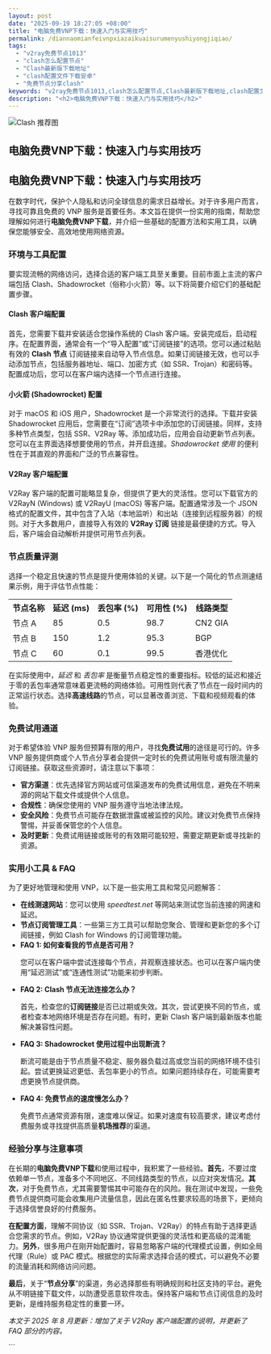 ```yaml
---
layout: post
date: "2025-09-19 18:27:05 +08:00"
title: "电脑免费VNP下载：快速入门与实用技巧"
permalink: /diannaomianfeivnpxiazaikuaisurumenyushiyongjiqiao/
tags:
  - "v2ray免费节点1013"
  - "clash怎么配置节点"
  - "Clash最新版下载地址"
  - "clash配置文件下载安卓"
  - "免费节点分享clash"
keywords: "v2ray免费节点1013,clash怎么配置节点,Clash最新版下载地址,clash配置文件下载安卓,免费节点分享clash"
description: "<h2>电脑免费VNP下载：快速入门与实用技巧</h2>"
---
```


![Clash 推荐图](https://clashjd.github.io/assets/img/节点订阅推荐.png)

## 电脑免费VNP下载：快速入门与实用技巧

<h2>电脑免费VNP下载：快速入门与实用技巧</h2>

<p>在数字时代，保护个人隐私和访问全球信息的需求日益增长。对于许多用户而言，寻找可靠且免费的 VNP 服务是首要任务。本文旨在提供一份实用的指南，帮助您理解如何进行<strong>电脑免费VNP下载</strong>，并介绍一些基础的配置方法和实用工具，以确保您能够安全、高效地使用网络资源。</p>

<h3>环境与工具配置</h3>

<p>要实现流畅的网络访问，选择合适的客户端工具至关重要。目前市面上主流的客户端包括 Clash、Shadowrocket（俗称小火箭）等。以下将简要介绍它们的基础配置步骤。</p>

<h4>Clash 客户端配置</h4>

<p>首先，您需要下载并安装适合您操作系统的 Clash 客户端。安装完成后，启动程序。在配置界面，通常会有一个“导入配置”或“订阅链接”的选项。您可以通过粘贴有效的 <strong>Clash 节点</strong> 订阅链接来自动导入节点信息。如果订阅链接无效，也可以手动添加节点，包括服务器地址、端口、加密方式（如 SSR、Trojan）和密码等。配置成功后，您可以在客户端内选择一个节点进行连接。</p>

<h4>小火箭 (Shadowrocket) 配置</h4>

<p>对于 macOS 和 iOS 用户，Shadowrocket 是一个非常流行的选择。下载并安装 Shadowrocket 应用后，您需要在“订阅”选项卡中添加您的订阅链接。同样，支持多种节点类型，包括 SSR、V2Ray 等。添加成功后，应用会自动更新节点列表。您可以在主界面选择想要使用的节点，并开启连接。<em>Shadowrocket 使用</em> 的便利性在于其直观的界面和广泛的节点兼容性。</p>

<h4>V2Ray 客户端配置</h4>

<p>V2Ray 客户端的配置可能略显复杂，但提供了更大的灵活性。您可以下载官方的 V2RayN (Windows) 或 V2RayU (macOS) 等客户端。配置通常涉及一个 JSON 格式的配置文件，其中包含了入站（本地监听）和出站（连接到远程服务器）的规则。对于大多数用户，直接导入有效的 <strong>V2Ray 订阅</strong> 链接是最便捷的方式。导入后，客户端会自动解析并提供可用节点列表。</p>

<h3>节点质量评测</h3>

<p>选择一个稳定且快速的节点是提升使用体验的关键。以下是一个简化的节点测速结果示例，用于评估节点性能：</p>

<table>
  <tr>
    <th>节点名称</th>
    <th>延迟 (ms)</th>
    <th>丢包率 (%)</th>
    <th>可用性 (%)</th>
    <th>线路类型</th>
  </tr>
  <tr>
    <td>节点 A</td>
    <td>85</td>
    <td>0.5</td>
    <td>98.7</td>
    <td>CN2 GIA</td>
  </tr>
  <tr>
    <td>节点 B</td>
    <td>150</td>
    <td>1.2</td>
    <td>95.3</td>
    <td>BGP</td>
  </tr>
  <tr>
    <td>节点 C</td>
    <td>60</td>
    <td>0.1</td>
    <td>99.5</td>
    <td>香港优化</td>
  </tr>
</table>

<p>在实际使用中，<em>延迟</em> 和 <em>丢包率</em> 是衡量节点稳定性的重要指标。较低的延迟和接近于零的丢包率通常意味着更流畅的网络体验。可用性则代表了节点在一段时间内的正常运行状态。选择<strong>高速线路</strong>的节点，可以显著改善浏览、下载和视频观看的体验。</p>

<h3>免费试用通道</h3>

<p>对于希望体验 VNP 服务但预算有限的用户，寻找<strong>免费试用</strong>的途径是可行的。许多 VNP 服务提供商或个人节点分享者会提供一定时长的免费试用账号或有限流量的订阅链接。获取这些资源时，请注意以下事项：</p>
<ul>
  <li><strong>官方渠道</strong>：优先选择官方网站或可信渠道发布的免费试用信息，避免在不明来源的网站下载文件或提供个人信息。</li>
  <li><strong>合规性</strong>：确保您使用的 VNP 服务遵守当地法律法规。</li>
  <li><strong>安全风险</strong>：免费节点可能存在数据泄露或被监控的风险。建议对免费节点保持警惕，并妥善保管您的个人信息。</li>
  <li><strong>及时更新</strong>：免费试用链接或账号的有效期可能较短，需要定期更新或寻找新的资源。</li>
</ul>

<h3>实用小工具 & FAQ</h3>

<p>为了更好地管理和使用 VNP，以下是一些实用工具和常见问题解答：</p>
<ul>
  <li><strong>在线测速网站</strong>：您可以使用 <em>speedtest.net</em> 等网站来测试您当前连接的网速和延迟。</li>
  <li><strong>节点订阅管理工具</strong>：一些第三方工具可以帮助您聚合、管理和更新您的多个订阅链接，例如 Clash for Windows 的订阅管理功能。</li>
  <li><strong>FAQ 1: 如何查看我的节点是否可用？</strong>
    <p>您可以在客户端中尝试连接每个节点，并观察连接状态。也可以在客户端内使用“延迟测试”或“连通性测试”功能来初步判断。</p>
  </li>
  <li><strong>FAQ 2: Clash 节点无法连接怎么办？</strong>
    <p>首先，检查您的<strong>订阅链接</strong>是否已过期或失效。其次，尝试更换不同的节点，或者检查本地网络环境是否存在问题。有时，更新 Clash 客户端到最新版本也能解决兼容性问题。</p>
  </li>
  <li><strong>FAQ 3: Shadowrocket 使用过程中出现断流？</strong>
    <p>断流可能是由于节点质量不稳定、服务器负载过高或您当前的网络环境不佳引起。尝试更换延迟更低、丢包率更小的节点。如果问题持续存在，可能需要考虑更换节点提供商。</p>
  </li>
  <li><strong>FAQ 4: 免费节点的速度慢怎么办？</strong>
    <p>免费节点通常资源有限，速度难以保证。如果对速度有较高要求，建议考虑付费服务或寻找提供高质量<strong>机场推荐</strong>的渠道。</p>
  </li>
</ul>

<h3>经验分享与注意事项</h3>

<p>在长期的<strong>电脑免费VNP下载</strong>和使用过程中，我积累了一些经验。<strong>首先</strong>，不要过度依赖单一节点，准备多个不同地区、不同线路类型的节点，以应对突发情况。<strong>其次</strong>，对于免费节点，尤其需要警惕其中可能存在的风险。我在测试中发现，一些免费节点提供商可能会收集用户流量信息，因此在匿名性要求较高的场景下，更倾向于选择信誉良好的付费服务。</p>

<p><strong>在配置方面</strong>，理解不同协议（如 SSR、Trojan、V2Ray）的特点有助于选择更适合您需求的节点。例如，V2Ray 协议通常提供更强的灵活性和更高级的混淆能力。<strong>另外</strong>，很多用户在刚开始配置时，容易忽略客户端的代理模式设置，例如全局代理（Rule）或 PAC 模式。根据您的实际需求选择合适的模式，可以避免不必要的流量消耗和网络访问问题。</p>

<p><strong>最后</strong>，关于“<strong>节点分享</strong>”的渠道，务必选择那些有明确规则和社区支持的平台。避免从不明链接下载文件，以防遭受恶意软件攻击。保持客户端和节点订阅信息的及时更新，是维持服务稳定性的重要一环。</p>

<p><em>本文于 2025 年 8 月更新：增加了关于 V2Ray 客户端配置的说明，并更新了 FAQ 部分的内容。</em></p>
```